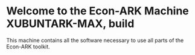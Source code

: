# Welcome to the Econ-ARK Machine XUBUNTARK-MAX, build 


This machine contains all the software necessary to use all parts of the
Econ-ARK toolkit.

